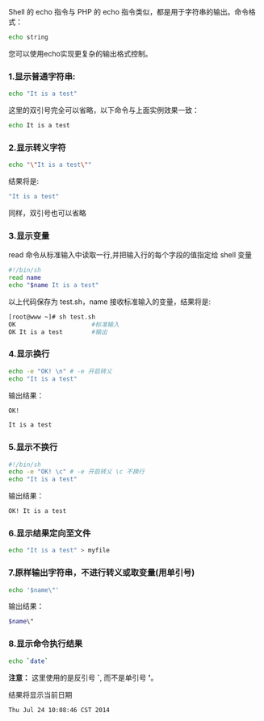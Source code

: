 Shell 的 echo 指令与 PHP 的 echo 指令类似，都是用于字符串的输出。命令格式：

```sh
echo string
```

您可以使用echo实现更复杂的输出格式控制。

### 1.显示普通字符串:

```sh
echo "It is a test"
```

这里的双引号完全可以省略，以下命令与上面实例效果一致：

```sh
echo It is a test
```

### 2.显示转义字符

```sh
echo "\"It is a test\""
```

结果将是:

```sh
"It is a test"
```

同样，双引号也可以省略

### 3.显示变量

read 命令从标准输入中读取一行,并把输入行的每个字段的值指定给 shell 变量

```sh
#!/bin/sh
read name 
echo "$name It is a test"
```

以上代码保存为 test.sh，name 接收标准输入的变量，结果将是:

```sh
[root@www ~]# sh test.sh
OK                     #标准输入
OK It is a test        #输出
```

### 4.显示换行

```sh
echo -e "OK! \n" # -e 开启转义
echo "It is a test"
```

输出结果：

```sh
OK!

It is a test
```

### 5.显示不换行

```sh
#!/bin/sh
echo -e "OK! \c" # -e 开启转义 \c 不换行
echo "It is a test"
```

输出结果：

```sh
OK! It is a test
```

### 6.显示结果定向至文件

```sh
echo "It is a test" > myfile
```

### 7.原样输出字符串，不进行转义或取变量(用单引号)

```sh
echo '$name\"'
```

输出结果：

```sh
$name\"
```

### 8.显示命令执行结果

```sh
echo `date`
```

**注意：** 这里使用的是反引号 **`**, 而不是单引号 **'**。

结果将显示当前日期

```
Thu Jul 24 10:08:46 CST 2014
```